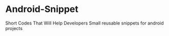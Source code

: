 # Android-Snippet
Short Codes That Will Help Developers
Small reusable snippets for android projects

